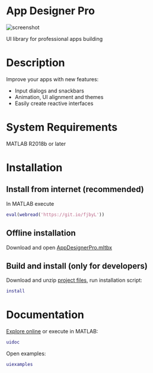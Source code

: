 # App Designer Pro

![screenshot](https://github.com/roslovets/AppDesignerPro/raw/master/images/screenshot1.png)

UI library for professional apps building

# Description

Improve your apps with new features:
- Input dialogs and snackbars
- Animation, UI alignment and themes
- Easily create reactive interfaces

# System Requirements

MATLAB R2018b or later

# Installation

## Install from internet (recommended)

In MATLAB execute
```MATLAB
eval(webread('https://git.io/fjbyL'))
```

## Offline installation
Download and open [AppDesignerPro.mltbx](https://roslovets.github.io/ghbin/#roslovets/AppDesignerPro#AppDesignerPro.mltbx)

## Build and install (only for developers)

Download and unzip [project files](https://github.com/roslovets/AppDesignerPro/archive/master.zip), run installation script:
```MATLAB
install
```

# Documentation

[Explore online](https://github.com/roslovets/AppDesignerPro/blob/master/doc/GettingStarted.pdf) or execute in MATLAB:
```MATLAB
uidoc
```
Open examples:
```MATLAB
uiexamples
```
